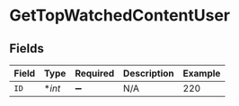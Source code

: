 # GetTopWatchedContentUser


## Fields

| Field              | Type               | Required           | Description        | Example            |
| ------------------ | ------------------ | ------------------ | ------------------ | ------------------ |
| `ID`               | **int*             | :heavy_minus_sign: | N/A                | 220                |